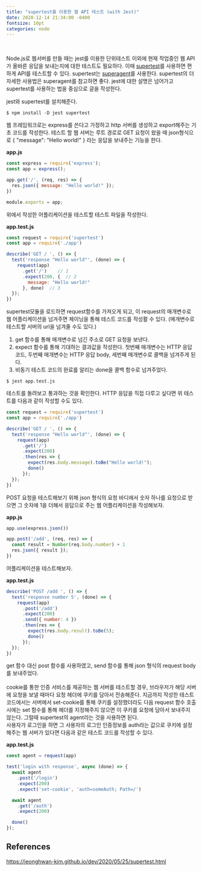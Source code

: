 ```yaml
---
title: "supertest를 이용한 웹 API 테스트 (with Jest)"
date: 2020-12-14 21:34:00 -0400
fontsize: 10pt
categories: node
---
```


<br>

Node.js로 웹서버를 만들 때는 jest를 이용한 단위테스트 이외에 현재 작업중인 웹 API가 올바른 응답을 보내는지에 대한 테스트도 필요하다. 이때 [supertest](https://www.npmjs.com/package/supertest)를 사용하면 편하게 API를 테스트할 수 있다. supertest는 [superagent](https://visionmedia.github.io/superagent/)를 사용한다. supertest의 더 자세한 사용법은 superagent를 참고하면 좋다. jest에 대한 설명은 넘어가고 supertest를 사용하는 법을 중심으로 글을 작성한다.

jest와 supertest를 설치해준다.

~~~
$ npm install -D jest supertest
~~~

웹 프레임워크로는 express를 쓴다고 가정하고 http 서버를 생성하고 export해주는 기초 코드를 작성한다. 테스트 할 웹 서버는 루트 경로로 GET 요청이 왔을 때 json형식으로 { "message": "Hello world!" } 라는 응답을 보내주는 기능을 한다.  

**app.js**
~~~javascript
const express = require('express');
const app = express();

app.get('/', (req, res) => {
  res.json({ message: "Hello world!" });
})

module.exports = app;
~~~

위에서 작성한 어플리케이션을 테스트할 테스트 파일을 작성한다.  

**app.test.js**
~~~javascript
const request = require('supertest')
const app = require('./app')

describe('GET / ', () => {
  test('response "Hello world"', (done) => {
    request(app)
      .get('/')    // 1
      .expect(200, {  // 2
        message: "Hello world!"
      }, done)  // 3
  });
})
~~~

supertest모듈을 로드하면 request함수를 가져오게 되고, 이 request의 매개변수로 웹 어플리케이션을 넘겨주면 체이닝을 통해 테스트 코드를 작성활 수 있다. (매개변수로 테스트할 서버의 url을 넘겨줄 수도 있다.)  

1. get 함수를 통해 매개변수로 넘긴 주소로 GET 요청을 보낸다.  
1. expect 함수를 통해 기대하는 결과값을 작성한다. 첫번째 매개변수는 HTTP 응답 코드, 두번째 매개변수는 HTTP 응답 body, 세번째 매개변수로 콜백을 넘겨주게 된다.  
1. 비동기 테스트 코드의 완료를 알리는 done을 콜백 함수로 넘겨주었다.  

~~~
$ jest app.test.js
~~~

테스트를 돌려보고 통과하는 것을 확인한다. HTTP 응답을 직접 다루고 싶다면 위 테스트를 다음과 같이 작성할 수도 있다.  

~~~javascript
const request = require('supertest')
const app = require('./app')

describe('GET / ', () => {
  test('response "Hello world"', (done) => {
    request(app)
      .get('/')
      .expect(200)
      .then(res => {
        expect(res.body.message).toBe("Hello world!");
        done()
      });
  });
})
~~~

POST 요청을 테스트해보기 위해 json 형식의 요청 바디에서 숫자 하나를 요청으로 받으면 그 숫자에 1을 더해서 응답으로 주는 웹 어플리케이션을 작성해보자.  

**app.js**
~~~javascript
app.use(express.json())

app.post('/add', (req, res) => {
  const result = Number(req.body.number) + 1
  res.json({ result });
})
~~~

어플리케이션을 테스트해보자.  

**app.test.js**
~~~javascript
describe('POST /add ', () => {
  test('response number 5', (done) => {
    request(app)
      .post('/add')
      .expect(200)
      .send({ number: 4 })
      .then(res => {
        expect(res.body.result).toBe(5);
        done()
      });
  });
})
~~~

get 함수 대신 post 함수를 사용하였고, send 함수를 통해 json 형식의 request body를 보내주었다.  
<br>
cookie를 통한 인증 서비스를 제공하는 웹 서버를 테스트할 경우, 브라우저가 해당 서버에 요청을 보낼 때마다 요청 헤더에 쿠키를 담아서 전송해준다. 지금까지 작성한 테스트 코드에서는 서버에서 set-cookie를 통해 쿠키를 설정했더라도 다음 request 함수 호출 시에는 set 함수를 통해 헤더를 지정해주지 않으면 이 쿠키를 요청에 담아서 보내주지 않는다. 그럴때 supertest의 agent라는 것을 사용하면 된다.
<br>
사용자가 로그인을 하면 그 사용자의 로그인 인증정보를 auth라는 값으로 쿠키에 설정해주는 웹 서버가 있다면 다음과 같은 테스트 코드를 작성할 수 있다.

**app.test.js**
~~~javascript
const agent = request(app)

test('login with response', async (done) => {
  await agent
    .post('/login')
    .expect(200)
    .expect('set-cookie', 'auth=someAuth; Path=/')

  await agent
    .get('/auth')
    .expect(200)

  done()
});
~~~

## References

<https://jeonghwan-kim.github.io/dev/2020/05/25/supertest.html>